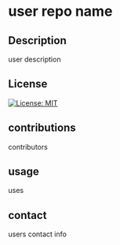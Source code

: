 
# user repo name 

## Description 
user description 

## License 
[![License: MIT](https://img.shields.io/badge/License-MIT-yellow.svg)](https://opensource.org/licenses/MIT)

## contributions
contributors 

## usage 
uses


## contact
users contact info
